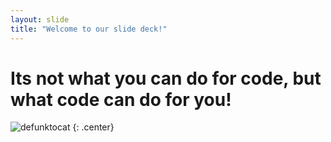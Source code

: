 ```yaml
---
layout: slide
title: "Welcome to our slide deck!"
---
```


# Its not what you can do for code, but what code can do for you!

![defunktocat](https://octodex.github.com/images/baracktocat.jpg)
{: .center}
